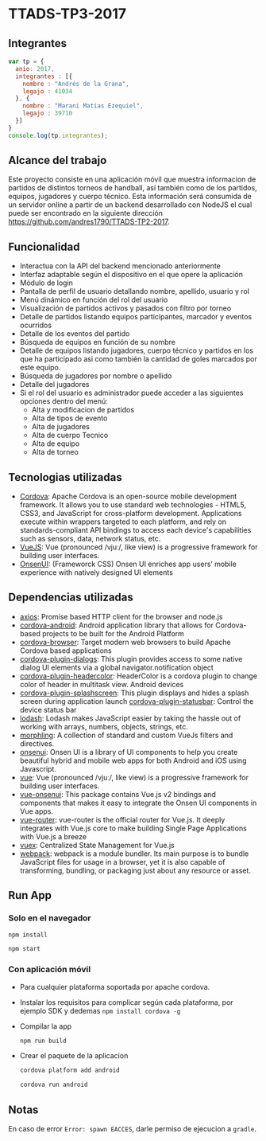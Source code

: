 # TTADS-TP3-2017

## Integrantes
``` javascript
var tp = {
  anio: 2017,
  integrantes : [{
    nombre : "Andrés de la Grana",
    legajo : 41034
  }, {
    nombre : "Marani Matias Ezequiel",
    legajo : 39710
  }]
}
console.log(tp.integrantes);
```

## Alcance del trabajo

Este proyecto consiste en una aplicación móvil que muestra informacion de partidos de distintos torneos de
handball, así también como de los partidos, equipos, jugadores y cuerpo técnico. Esta información será consumida
de un servidor online a partir de un backend desarrollado con NodeJS el cual puede ser encontrado en la siguiente
dirección https://github.com/andres1790/TTADS-TP2-2017.

## Funcionalidad
* Interactua con la API del backend mencionado anteriormente
* Interfaz adaptable según el dispositivo en el que opere la aplicación
* Módulo de login
* Pantalla de perfil de usuario detallando nombre, apellido, usuario y rol
* Menú dinámico en función del rol del usuario
* Visualización de partidos activos y pasados con filtro por torneo
* Detalle de partidos listando equipos participantes, marcador y eventos ocurridos
* Detalle de los eventos del partido
* Búsqueda de equipos en función de su nombre
* Detalle de equipos listando jugadores, cuerpo técnico y partidos en los que ha participado asi como también la
  cantidad de goles marcados por este equipo.
* Búsqueda de jugadores por nombre o apellido
* Detalle del jugadores
* Si el rol del usuario es administrador puede acceder a las siguientes opciones dentro del menú:
  - Alta y modificacion de partidos
  - Alta de tipos de evento
  - Alta de jugadores
  - Alta de cuerpo Tecnico
  - Alta de equipo
  - Alta de torneo

## Tecnologias utilizadas

* [Cordova](https://cordova.apache.org): Apache Cordova is an open-source mobile development framework. It allows you to use standard web technologies - HTML5, CSS3, and JavaScript for cross-platform development. Applications execute within wrappers targeted to each platform, and rely on standards-compliant API bindings to access each device's capabilities such as sensors, data, network status, etc.
* [VueJS](https://vuejs.org): Vue (pronounced /vjuː/, like view) is a progressive framework for building user interfaces.   
* [OnsenUI](https://onsen.io/): (Frameworck CSS) Onsen UI enriches app users’ mobile experience with natively designed UI elements

## Dependencias utilizadas

- [axios](https://github.com/axios/axios): Promise based HTTP client for the browser and node.js
- [cordova-android](https://github.com/apache/cordova-android): Android application library that allows for Cordova-based projects to be built for the Android Platform
- [cordova-browser](https://github.com/apache/cordova-browser): Target modern web browsers to build Apache Cordova based applications
- [cordova-plugin-dialogs](https://github.com/apache/cordova-plugin-dialogs): This plugin provides access to some native dialog UI elements via a global navigator.notification object
- [cordova-plugin-headercolor](https://github.com/tomloprod/cordova-plugin-headercolor): HeaderColor is a cordova plugin to change color of header in multitask view. Android devices
- [cordova-plugin-splashscreen](https://github.com/apache/cordova-plugin-splashscreen): This plugin displays and hides a splash screen during application launch
[cordova-plugin-statusbar](https://github.com/apache/cordova-plugin-statusbar): Control the device status bar
- [lodash](https://github.com/lodash/lodash): Lodash makes JavaScript easier by taking the hassle out of working with arrays, numbers, objects, strings, etc.
- [morphling](https://github.com/jofftiquez/vue-morphling): A collection of standard and custom VueJs filters and directives.
- [onsenui](https://github.com/OnsenUI/OnsenUI): Onsen UI is a library of UI components to help you create beautiful hybrid and mobile web apps for both Android and iOS using Javascript.
- [vue](https://github.com/vuejs/vue): Vue (pronounced /vjuː/, like view) is a progressive framework for building user interfaces.
- [vue-onsenui](https://github.com/OnsenUI/OnsenUI): This package contains Vue.js v2 bindings and components that makes it easy to integrate the Onsen UI components in Vue apps.
- [vue-router](https://github.com/vuejs/vue-router): vue-router is the official router for Vue.js. It deeply integrates with Vue.js core to make building Single Page Applications with Vue.js a breeze
- [vuex](https://github.com/vuejs/vuex): Centralized State Management for Vue.js
- [webpack](https://webpack.js.org): webpack is a module bundler. Its main purpose is to bundle JavaScript files for usage in a browser, yet it is also capable of transforming, bundling, or packaging just about any resource or asset.

## Run App

### Solo en el navegador

```bash
npm install

npm start
```

### Con aplicación móvil

- Para cualquier plataforma soportada por apache cordova.
- Instalar los requisitos para complicar según cada plataforma, por ejemplo SDK y dedemas `npm install cordova -g`
- Compilar la app

  ```bash
  npm run build
  ```
- Crear el paquete de la aplicacion

  ```bash
  cordova platform add android

  cordova run android
  ```

## Notas

En caso de error `Error: spawn EACCES`, darle permiso de ejecucion a `gradle`.

